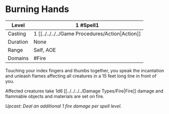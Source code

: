 # Burning Hands

| Level     | 1 #Spell1                                        |
| --------- | ------------------------------------------------ |
| Casting   | 1 [[../../../../Game Procedures/Action\|Action]] |
| Duration  | None                                             |
| Range     | Self, AOE                                        |
| Domains   | #Fire                                            |

Touching your index fingers and thumbs together, you speak the incantation and unleash flames affecting all creatures in a 15 feet long line in front of you.

Affected creatures take 1d6 [[../../../../Damage Types/Fire\|Fire]] damage and flammable objects and materials are set on fire.

*Upcast: Deal an additional 1 fire damage per spell level.*